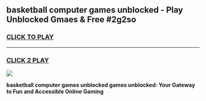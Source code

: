
## basketball computer games unblocked - Play Unblocked Gmaes & Free #2g2so
<h3>
<a href="https://premium.freeplayer.one?title=basketball_computer_games_unblocked&ref=01M">CLICK TO PLAY</a></h3>
<hr>

<h3>
<a href="https://premium.freeplayer.one?title=basketball_computer_games_unblocked&ref=01M">CLICK 2 PLAY</a>
  
</h3>

<a href="https://premium.freeplayer.one?title=basketball_computer_games_unblocked&ref=01M"><img src="https://clearcache.store/games.png"></a>


**basketball computer games unblocked games unblocked: Your Gateway to Fun and Accessible Online Gaming**
